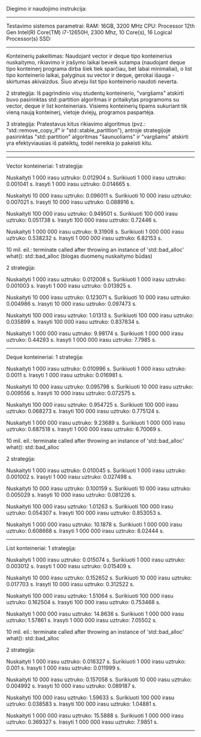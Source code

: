 Diegimo ir naudojimo instrukcija:











****************************************************************
Testavimo sistemos parametrai:
RAM: 16GB, 3200 MHz
CPU: Processor	12th Gen Intel(R) Core(TM) i7-12650H, 2300 Mhz, 10 Core(s), 16 Logical Processor(s)
SSD: 
****************************************************************

Konteinerių pakeitimas:
Naudojant vector ir deque tipo konteinerius nuskaitymo, rikiavimo ir įrašymo laikai beveik sutampa (naudojant deque tipo konteinerį programa dirba šiek tiek sparčiau, bet labai minimaliai), o list tipo konteinerio laikai, palyginus su vector ir deque, gerokai išauga - skirtumas akivaizdus. Šiuo atveju list tipo konteinerio naudoti neverta.

2 strategija:
Iš pagrindinio visų studentų konteinerio, "vargšams" atskirti buvo pasirinktas std::partition algoritmas ir pritaikytas programoms su vector, deque ir list konteineriais. Visiems konteinerių tipams sukuriant tik vieną naują konteinerį, vietoje dviejų, programos paspartėja.





3 strategija:
Pratestavus kitus rikiavimo algoritmus (pvz.: "std::remove_copy_if" ir "std::stable_partition"), antroje strategijoje pasirinktas "std::partition" algoritmas "šaunuoliams" ir "vargšams" atskirti  yra efektyviausias iš pateiktų, todėl nereikia jo pakeisti kitu.  



****************************************************************
****************************************************************
Vector konteineriai: 1 strategija:

Nuskaityti 1 000 irasu uztruko: 0.012904 s. 
Surikiuoti 1 000 irasu uztruko: 0.001041 s. 
Irasyti    1 000 irasu uztruko: 0.014665 s.

Nuskaityti 10 000 irasu uztruko: 0.096011 s. 
Surikiuoti 10 000 irasu uztruko: 0.007021 s. 
Irasyti    10 000 irasu uztruko: 0.088916 s.

Nuskaityti 100 000 irasu uztruko: 0.949501 s. 
Surikiuoti 100 000 irasu uztruko: 0.051738 s. 
Irasyti    100 000 irasu uztruko: 0.72446 s.

Nuskaityti 1 000 000 irasu uztruko: 9.31908 s. 
Surikiuoti 1 000 000 irasu uztruko: 0.538232 s.
Irasyti    1 000 000 irasu uztruko: 6.82153 s.

10 mil. eil.:
terminate called after throwing an instance of 'std::bad_alloc' 
what(): std::bad_alloc
(blogas duomenų nuskaitymo būdas)


2 strategija:

Nuskaityti 1 000 irasu uztruko: 0.012008 s.
Surikiuoti 1 000 irasu uztruko: 0.001003 s.
Irasyti    1 000 irasu uztruko: 0.013925 s.

Nuskaityti 10 000 irasu uztruko: 0.123071 s.
Surikiuoti 10 000 irasu uztruko: 0.004986 s.
Irasyti    10 000 irasu uztruko: 0.097473 s.

Nuskaityti 100 000 irasu uztruko: 1.01313 s.
Surikiuoti 100 000 irasu uztruko: 0.035899 s.
Irasyti    100 000 irasu uztruko: 0.837834 s.

Nuskaityti 1 000 000 irasu uztruko: 9.98174 s.
Surikiuoti 1 000 000 irasu uztruko: 0.44293 s.
Irasyti    1 000 000 irasu uztruko: 7.7985 s.
****************************************************************
Deque konteineriai: 1 strategija:

Nuskaityti 1 000 irasu uztruko: 0.010996 s.
Surikiuoti 1 000 irasu uztruko: 0.0011 s. 
Irasyti    1 000 irasu uztruko: 0.016981 s.

Nuskaityti 10 000 irasu uztruko: 0.095798 s.
Surikiuoti 10 000 irasu uztruko: 0.009556 s.
Irasyti    10 000 irasu uztruko: 0.072575 s.

Nuskaityti 100 000 irasu uztruko: 0.954725 s.
Surikiuoti 100 000 irasu uztruko: 0.068273 s.
Irasyti    100 000 irasu uztruko: 0.775124 s.

Nuskaityti 1 000 000 irasu uztruko: 9.23689 s.
Surikiuoti 1 000 000 irasu uztruko: 0.687518 s.
Irasyti    1 000 000 irasu uztruko: 6.70069 s.

10 mil. eil.:
terminate called after throwing an instance of 'std::bad_alloc' 
what(): std::bad_alloc


2 strategija:

Nuskaityti 1 000 irasu uztruko: 0.010045 s.
Surikiuoti 1 000 irasu uztruko: 0.001002 s.
Irasyti    1 000 irasu uztruko: 0.027498 s.

Nuskaityti 10 000 irasu uztruko: 0.100159 s.
Surikiuoti 10 000 irasu uztruko: 0.005029 s.
Irasyti    10 000 irasu uztruko: 0.081226 s.

Nuskaityti 100 000 irasu uztruko: 1.01263 s.
Surikiuoti 100 000 irasu uztruko: 0.054307 s.
Irasyti    100 000 irasu uztruko: 0.853053 s.

Nuskaityti 1 000 000 irasu uztruko: 10.1878 s.
Surikiuoti 1 000 000 irasu uztruko: 0.608668 s.
Irasyti    1 000 000 irasu uztruko: 8.02444 s.
****************************************************************
List konteineriai: 1 strategija:

Nuskaityti 1 000 irasu uztruko: 0.015074 s.
Surikiuoti 1 000 irasu uztruko: 0.003012 s.
Irasyti    1 000 irasu uztruko: 0.015409 s.

Nuskaityti 10 000 irasu uztruko: 0.152652 s.
Surikiuoti 10 000 irasu uztruko: 0.017703 s.
Irasyti    10 000 irasu uztruko: 0.312522 s.

Nuskaityti 100 000 irasu uztruko: 1.51064 s.
Surikiuoti 100 000 irasu uztruko: 0.162504 s.
Irasyti    100 000 irasu uztruko: 0.753468 s.

Nuskaityti 1 000 000 irasu uztruko: 14.8636 s.
Surikiuoti 1 000 000 irasu uztruko: 1.57861 s.
Irasyti    1 000 000 irasu uztruko: 7.05502 s.

10 mil. eil.:
terminate called after throwing an instance of 'std::bad_alloc' 
what(): std::bad_alloc


2 strategija:

Nuskaityti 1 000 irasu uztruko: 0.016327 s.
Surikiuoti 1 000 irasu uztruko: 0.001 s.
Irasyti    1 000 irasu uztruko: 0.011999 s.

Nuskaityti 10 000 irasu uztruko: 0.157058 s.
Surikiuoti 10 000 irasu uztruko: 0.004992 s.
Irasyti    10 000 irasu uztruko: 0.089187 s.

Nuskaityti 100 000 irasu uztruko: 1.59633 s.
Surikiuoti 100 000 irasu uztruko: 0.038583 s.
Irasyti    100 000 irasu uztruko: 1.04881 s.

Nuskaityti 1 000 000 irasu uztruko: 15.5888 s.
Surikiuoti 1 000 000 irasu uztruko: 0.369327 s.
Irasyti    1 000 000 irasu uztruko: 7.9851 s.
****************************************************************